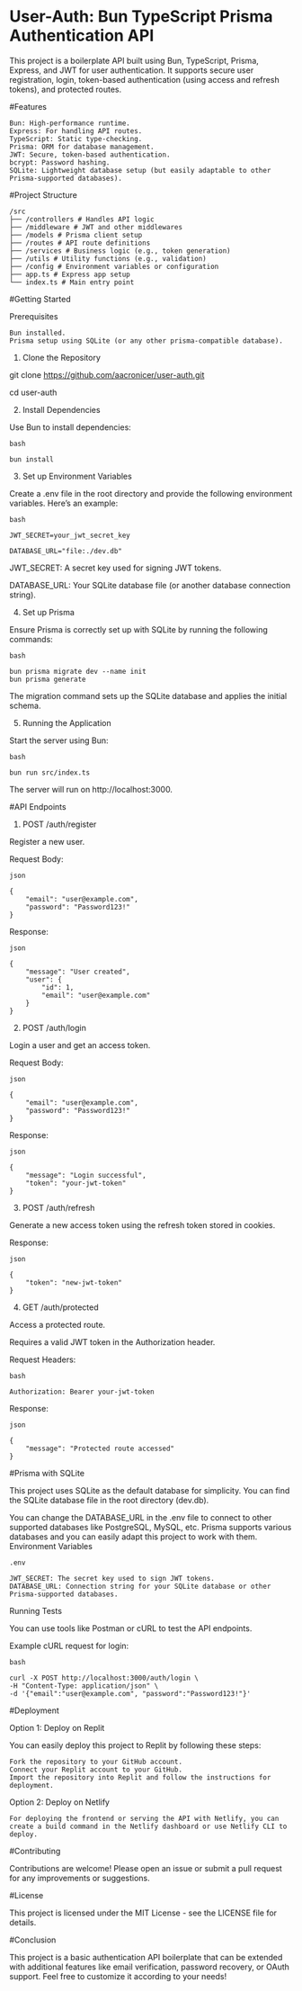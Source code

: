 # User-Auth: Bun TypeScript Prisma Authentication API

This project is a boilerplate API built using Bun, TypeScript, Prisma, Express, and JWT for user authentication. It supports secure user registration, login, token-based authentication (using access and refresh tokens), and protected routes.

#Features

    Bun: High-performance runtime.
    Express: For handling API routes.
    TypeScript: Static type-checking.
    Prisma: ORM for database management.
    JWT: Secure, token-based authentication.
    bcrypt: Password hashing.
    SQLite: Lightweight database setup (but easily adaptable to other Prisma-supported databases).

#Project Structure

    /src
    ├── /controllers # Handles API logic
    ├── /middleware # JWT and other middlewares
    ├── /models # Prisma client setup
    ├── /routes # API route definitions
    ├── /services # Business logic (e.g., token generation)
    ├── /utils # Utility functions (e.g., validation)
    ├── /config # Environment variables or configuration
    ├── app.ts # Express app setup
    └── index.ts # Main entry point

#Getting Started

Prerequisites

    Bun installed.
    Prisma setup using SQLite (or any other prisma-compatible database).

1. Clone the Repository

git clone https://github.com/aacronicer/user-auth.git

cd user-auth

2. Install Dependencies

Use Bun to install dependencies:

    bash

    bun install

3. Set up Environment Variables

Create a .env file in the root directory and provide the following environment variables. Here’s an example:

    bash

    JWT_SECRET=your_jwt_secret_key

    DATABASE_URL="file:./dev.db"

JWT_SECRET: A secret key used for signing JWT tokens.

DATABASE_URL: Your SQLite database file (or another database connection string).

4. Set up Prisma

Ensure Prisma is correctly set up with SQLite by running the following commands:

    bash

    bun prisma migrate dev --name init
    bun prisma generate

The migration command sets up the SQLite database and applies the initial schema.

5. Running the Application

Start the server using Bun:

    bash

    bun run src/index.ts

The server will run on http://localhost:3000.

#API Endpoints

1. POST /auth/register

Register a new user.

Request Body:

    json

    {
        "email": "user@example.com",
        "password": "Password123!"
    }

Response:

    json

    {
        "message": "User created",
        "user": {
            "id": 1,
            "email": "user@example.com"
        }
    }

2. POST /auth/login

Login a user and get an access token.

Request Body:

    json

    {
        "email": "user@example.com",
        "password": "Password123!"
    }

Response:

    json

    {
        "message": "Login successful",
        "token": "your-jwt-token"
    }

3. POST /auth/refresh

Generate a new access token using the refresh token stored in cookies.

Response:

    json

    {
        "token": "new-jwt-token"
    }

4. GET /auth/protected

Access a protected route.

Requires a valid JWT token in the Authorization header.

Request Headers:

    bash

    Authorization: Bearer your-jwt-token

Response:

    json

    {
        "message": "Protected route accessed"
    }

#Prisma with SQLite

This project uses SQLite as the default database for simplicity. You can find the SQLite database file in the root directory (dev.db).

You can change the DATABASE_URL in the .env file to connect to other supported databases like PostgreSQL, MySQL, etc. Prisma supports various databases and you can easily adapt this project to work with them.
Environment Variables

    .env

    JWT_SECRET: The secret key used to sign JWT tokens.
    DATABASE_URL: Connection string for your SQLite database or other Prisma-supported databases.

Running Tests

You can use tools like Postman or cURL to test the API endpoints.

Example cURL request for login:

    bash

    curl -X POST http://localhost:3000/auth/login \
    -H "Content-Type: application/json" \
    -d '{"email":"user@example.com", "password":"Password123!"}'

#Deployment

Option 1: Deploy on Replit

You can easily deploy this project to Replit by following these steps:

    Fork the repository to your GitHub account.
    Connect your Replit account to your GitHub.
    Import the repository into Replit and follow the instructions for deployment.

Option 2: Deploy on Netlify

    For deploying the frontend or serving the API with Netlify, you can create a build command in the Netlify dashboard or use Netlify CLI to deploy.

#Contributing

Contributions are welcome! Please open an issue or submit a pull request for any improvements or suggestions.

#License

This project is licensed under the MIT License - see the LICENSE file for details.

#Conclusion

This project is a basic authentication API boilerplate that can be extended with additional features like email verification, password recovery, or OAuth support. Feel free to customize it according to your needs!
